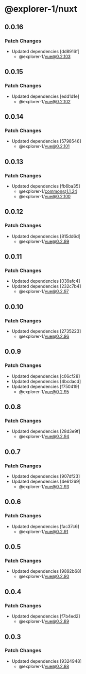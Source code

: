 # @explorer-1/nuxt

## 0.0.16

### Patch Changes

- Updated dependencies [dd8916f]
  - @explorer-1/vue@0.2.103

## 0.0.15

### Patch Changes

- Updated dependencies [edd1d1e]
  - @explorer-1/vue@0.2.102

## 0.0.14

### Patch Changes

- Updated dependencies [5798546]
  - @explorer-1/vue@0.2.101

## 0.0.13

### Patch Changes

- Updated dependencies [fb6ba35]
  - @explorer-1/common@1.1.24
  - @explorer-1/vue@0.2.100

## 0.0.12

### Patch Changes

- Updated dependencies [815dd6d]
  - @explorer-1/vue@0.2.99

## 0.0.11

### Patch Changes

- Updated dependencies [039afc4]
- Updated dependencies [232c7b4]
  - @explorer-1/vue@0.2.97

## 0.0.10

### Patch Changes

- Updated dependencies [2735223]
  - @explorer-1/vue@0.2.96

## 0.0.9

### Patch Changes

- Updated dependencies [c06cf28]
- Updated dependencies [4bcdacd]
- Updated dependencies [f750419]
  - @explorer-1/vue@0.2.95

## 0.0.8

### Patch Changes

- Updated dependencies [28d3e9f]
  - @explorer-1/vue@0.2.94

## 0.0.7

### Patch Changes

- Updated dependencies [907df23]
- Updated dependencies [4e61269]
  - @explorer-1/vue@0.2.93

## 0.0.6

### Patch Changes

- Updated dependencies [fac37c6]
  - @explorer-1/vue@0.2.91

## 0.0.5

### Patch Changes

- Updated dependencies [9892b68]
  - @explorer-1/vue@0.2.90

## 0.0.4

### Patch Changes

- Updated dependencies [f7b4ed2]
  - @explorer-1/vue@0.2.89

## 0.0.3

### Patch Changes

- Updated dependencies [9324948]
  - @explorer-1/vue@0.2.88
